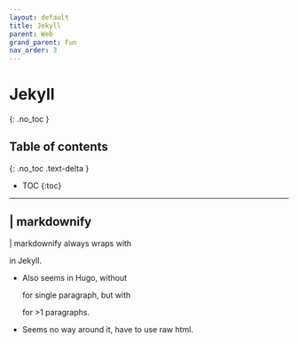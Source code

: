 ```yaml
---
layout: default
title: Jekyll
parent: Web
grand_parent: Fun
nav_order: 3
---
```


# Jekyll
{: .no_toc }

## Table of contents
{: .no_toc .text-delta }

* TOC
{:toc}

---

## | markdownify

| markdownify always wraps with <p> in Jekyll.
* Also seems in Hugo, without <p> for single paragraph, but with <p> for >1 paragraphs.
* Seems no way around it, have to use raw html.
